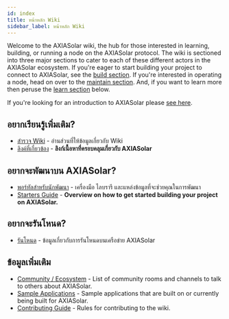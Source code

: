 ```yaml
---
id: index
title: หน้าหลัก Wiki
sidebar_label: หน้าหลัก Wiki
---
```


Welcome to the AXIASolar wiki, the hub for those interested in learning, building, or running a node on the AXIASolar protocol. The wiki is sectioned into three major sections to cater to each of these different actors in the AXIASolar ecosystem. If you're eager to start building your project to connect to AXIASolar, see the [build section](#want-to-build-on-axiasolar). If you're interested in operating a node, head on over to the [maintain section](#want-to-run-a-node). And, if you want to learn more then peruse the [learn section](#want-to-learn-more) below.

If you're looking for an introduction to AXIASolar please [see here](learn-introduction).

## อยากเรียนรู้เพิ่มเติม?

- [สำรวจ Wiki](learn-introduction) - อ่านส่วนที่ให้ข้อมูลเกี่ยวกับ Wiki
- [ลิงค์ที่เกี่ยวข้อง](learn-relevant-links) - **ลิงก์เนื้อหาที่ครอบคลุมเกี่ยวกับ AXIASolar**

## อยากจะพัฒนาบน AXIASolar?

- [พอร์ทัลสำหรับนักพัฒนา](build-index) - เครื่องมือ ไลบรารี และแหล่งข้อมูลที่จะช่วยคุณในการพัฒนา
- [Starters Guide](build-build-with-axiasolar) - **Overview on how to get started building your project on AXIASolar.**

## อยากจะรันโหนด?

- [รันโหนด](maintain-index) - ข้อมูลเกี่ยวกับการรันโหนดบนเครือข่าย AXIASolar

## ข้อมูลเพิ่มเติม

- [Community / Ecosystem](community) - List of community rooms and channels to talk to others about AXIASolar.
- [Sample Applications](build-examples-index) - Sample applications that are built on or currently being built for AXIASolar.
- [Contributing Guide](contributing) - Rules for contributing to the wiki.
